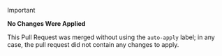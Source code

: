 > [!IMPORTANT]
> **No Changes Were Applied**
>
> This Pull Request was merged without using the `auto-apply` label; in any case, the pull request did not contain any changes to apply.
